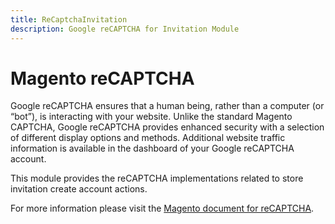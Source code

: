```yaml
---
title: ReCaptchaInvitation
description: Google reCAPTCHA for Invitation Module
---
```


# Magento reCAPTCHA

Google reCAPTCHA ensures that a human being, rather than a computer (or “bot”), is interacting with your website. Unlike the standard Magento CAPTCHA, Google reCAPTCHA provides enhanced security with a selection of different display options and methods. Additional website traffic information is available in the dashboard of your Google reCAPTCHA account.

This module provides the reCAPTCHA implementations related to store invitation create account actions.

For more information please visit the [Magento document for reCAPTCHA](https://docs.magento.com/user-guide/stores/security-google-recaptcha.html).
